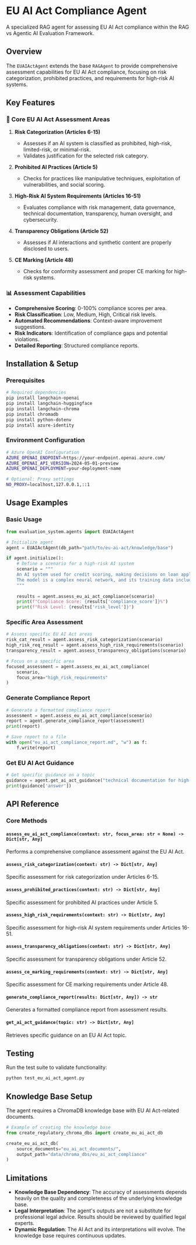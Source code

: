 # EU AI Act Compliance Agent

A specialized RAG agent for assessing EU AI Act compliance within the RAG vs Agentic AI Evaluation Framework.

## Overview

The `EUAIActAgent` extends the base `RAGAgent` to provide comprehensive assessment capabilities for EU AI Act compliance, focusing on risk categorization, prohibited practices, and requirements for high-risk AI systems.

## Key Features

### 🎯 Core EU AI Act Assessment Areas

1.  **Risk Categorization (Articles 6-15)**
    -   Assesses if an AI system is classified as prohibited, high-risk, limited-risk, or minimal-risk.
    -   Validates justification for the selected risk category.

2.  **Prohibited AI Practices (Article 5)**
    -   Checks for practices like manipulative techniques, exploitation of vulnerabilities, and social scoring.

3.  **High-Risk AI System Requirements (Articles 16-51)**
    -   Evaluates compliance with risk management, data governance, technical documentation, transparency, human oversight, and cybersecurity.

4.  **Transparency Obligations (Article 52)**
    -   Assesses if AI interactions and synthetic content are properly disclosed to users.

5.  **CE Marking (Article 48)**
    -   Checks for conformity assessment and proper CE marking for high-risk systems.

### 📊 Assessment Capabilities

-   **Comprehensive Scoring**: 0-100% compliance scores per area.
-   **Risk Classification**: Low, Medium, High, Critical risk levels.
-   **Automated Recommendations**: Context-aware improvement suggestions.
-   **Risk Indicators**: Identification of compliance gaps and potential violations.
-   **Detailed Reporting**: Structured compliance reports.

## Installation & Setup

### Prerequisites

```bash
# Required dependencies
pip install langchain-openai
pip install langchain-huggingface  
pip install langchain-chroma
pip install chromadb
pip install python-dotenv
pip install azure-identity
```

### Environment Configuration

```bash
# Azure OpenAI Configuration
AZURE_OPENAI_ENDPOINT=https://your-endpoint.openai.azure.com/
AZURE_OPENAI_API_VERSION=2024-05-01-preview
AZURE_OPENAI_DEPLOYMENT=your-deployment-name

# Optional: Proxy settings
NO_PROXY=localhost,127.0.0.1,::1
```

## Usage Examples

### Basic Usage

```python
from evaluation_system.agents import EUAIActAgent

# Initialize agent
agent = EUAIActAgent(db_path="path/to/eu-ai-act/knowledge/base")

if agent.initialize():
    # Define a scenario for a high-risk AI system
    scenario = """
    An AI system used for credit scoring, making decisions on loan applications.
    The model is a complex neural network, and its training data includes demographic information.
    """
    
    results = agent.assess_eu_ai_act_compliance(scenario)
    print(f"Compliance Score: {results['compliance_score']}%")
    print(f"Risk Level: {results['risk_level']}")
```

### Specific Area Assessment

```python
# Assess specific EU AI Act areas
risk_cat_result = agent.assess_risk_categorization(scenario)
high_risk_req_result = agent.assess_high_risk_requirements(scenario)
transparency_result = agent.assess_transparency_obligations(scenario)

# Focus on a specific area
focused_assessment = agent.assess_eu_ai_act_compliance(
    scenario, 
    focus_area="high_risk_requirements"
)
```

### Generate Compliance Report

```python
# Generate a formatted compliance report
assessment = agent.assess_eu_ai_act_compliance(scenario)
report = agent.generate_compliance_report(assessment)
print(report)

# Save report to a file
with open("eu_ai_act_compliance_report.md", "w") as f:
    f.write(report)
```

### Get EU AI Act Guidance

```python
# Get specific guidance on a topic
guidance = agent.get_ai_act_guidance("technical documentation for high-risk AI systems")
print(guidance['answer'])
```

## API Reference

### Core Methods

#### `assess_eu_ai_act_compliance(context: str, focus_area: str = None) -> Dict[str, Any]`
Performs a comprehensive compliance assessment against the EU AI Act.

#### `assess_risk_categorization(context: str) -> Dict[str, Any]`
Specific assessment for risk categorization under Articles 6-15.

#### `assess_prohibited_practices(context: str) -> Dict[str, Any]`
Specific assessment for prohibited AI practices under Article 5.

#### `assess_high_risk_requirements(context: str) -> Dict[str, Any]`
Specific assessment for high-risk AI system requirements under Articles 16-51.

#### `assess_transparency_obligations(context: str) -> Dict[str, Any]`
Specific assessment for transparency obligations under Article 52.

#### `assess_ce_marking_requirements(context: str) -> Dict[str, Any]`
Specific assessment for CE marking requirements under Article 48.

#### `generate_compliance_report(results: Dict[str, Any]) -> str`
Generates a formatted compliance report from assessment results.

#### `get_ai_act_guidance(topic: str) -> Dict[str, Any]`
Retrieves specific guidance on an EU AI Act topic.

## Testing

Run the test suite to validate functionality:

```bash
python test_eu_ai_act_agent.py 
```

## Knowledge Base Setup

The agent requires a ChromaDB knowledge base with EU AI Act-related documents.

```python
# Example of creating the knowledge base
from create_regulatory_chroma_dbs import create_eu_ai_act_db

create_eu_ai_act_db(
    source_documents="eu_ai_act_documents/",
    output_path="data/chroma_dbs/eu_ai_act_compliance"
)
```

## Limitations

-   **Knowledge Base Dependency**: The accuracy of assessments depends heavily on the quality and completeness of the underlying knowledge base.
-   **Legal Interpretation**: The agent's outputs are not a substitute for professional legal advice. Results should be reviewed by qualified legal experts.
-   **Dynamic Regulation**: The AI Act and its interpretations will evolve. The knowledge base requires continuous updates.
